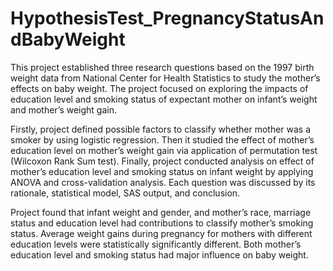 # HypothesisTest_PregnancyStatusAndBabyWeight

This project established three research questions based on the 1997 birth weight data
from National Center for Health Statistics to study the mother’s effects on baby weight. The
project focused on exploring the impacts of education level and smoking status of expectant
mother on infant’s weight and mother’s weight gain. 

Firstly, project defined possible factors to classify whether mother was a smoker by using
logistic regression. Then it studied the effect of mother’s education level on mother’s weight
gain via application of permutation test (Wilcoxon Rank Sum test). Finally, project conducted
analysis on effect of mother’s education level and smoking status on infant weight by applying
ANOVA and cross-validation analysis. Each question was discussed by its rationale, statistical
model, SAS output, and conclusion. 

Project found that infant weight and gender, and mother’s race, marriage status and
education level had contributions to classify mother’s smoking status. Average weight gains
during pregnancy for mothers with different education levels were statistically significantly
different. Both mother’s education level and smoking status had major influence on baby weight.
